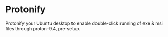 # Protonify
Protonify your Ubuntu desktop to enable double-click running of exe &amp; msi files through proton-9.4, pre-setup.
